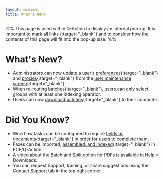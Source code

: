 ```yaml
---
layout: minimal
title: What's New?
---
```

%%
This page is used within Q-Action to display an internal pop-up. It is important to mark all links {:target="_blank"} and to consider how the contents of this page will fit into the pop-up size.
%%
# What's New?
- Administrators can now update a user’s [preferences](/docs/user-preferences/#configuring-user-preferences){:target="_blank"} and [proxies](/docs/user-preferences/#configuring-user-proxies){:target="_blank"} from the [user maintenance screen](/docs/administrator-roles/application-admin/manage-users#configuring-user-privileges-preferences-and-proxies){:target="_blank"}.
- When [re-routing batches](/docs/working-with-documents/add-documents/adding-documents-in-batches#re-route--download){:target="_blank"}, users can only select groups with at least one indexing operator.
- Users can now [download batches](/docs/working-with-documents/add-documents/adding-documents-in-batches#re-route--download){:target="_blank"} to their computer.

# Did You Know?
- Workflow tasks can be configured to require [fields or documents](/docs/workflows-and-tasks/BPMN/BPMN-tasks#workflow-variables){:target="_blank"} in order for users to complete them.
- Faxes can be imported, [assembled, and indexed](/docs/working-with-documents/add-documents/adding-documents-in-batches){:target="_blank"} in ECF/Q-Action.
- A video about the Batch and Split option for PDFs is available in Help > Downloads. 
- You can request Support, training, or share suggestions using the Contact Support tab in the top right corner.